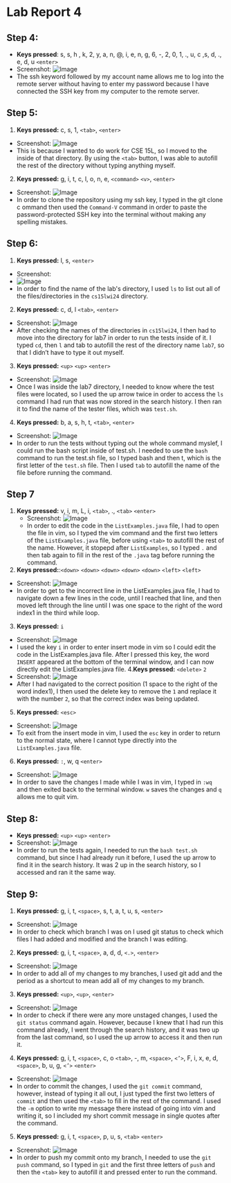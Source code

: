# Lab Report 4

## Step 4:
* **Keys pressed**: s, s, h , k, 2, y, a, n, @, i, e, n, g, 6, -, 2, 0, 1, ., u, c ,s, d, ., e,
  d, u `<enter>`
* Screenshot: ![Image](step-4-ssh.png)
* The ssh keyword followed by my account name allows me to log into the remote server without having to enter my password
  because I have connected the SSH key from my computer to the remote server.

## Step 5: 
1. **Keys pressed:** c, s, 1, `<tab>`, `<enter>`
* Screenshot: ![Image](step-5-center-cs15lwi24.png)
* This is because I wanted to do work for CSE 15L, so I moved to the inside of that directory.
  By using the `<tab>` button, I was able to autofill the rest of the directory without typing
  anything myself. 

2. **Keys pressed:** g, i, t, c, l, o, n, e, `<command>` `<v>`, `<enter>`
* Screenshot: ![Image](step-5-git-clone.png)
* In order to clone the repository using my ssh key, I typed in the git clone c
  ommand then used the `Command-V` command in order to paste the password-protected
  SSH key into the terminal without making any spelling mistakes.

## Step 6:
1. **Keys pressed:** l, s, `<enter>`
 * Screenshot:
 * ![Image](step-6-ls-home.png)
 * In order to find the name of the lab's directory, I used `ls` to list out all of the
   files/directories in the `cs15lwi24` directory. 

2. **Keys pressed:** c, d, l `<tab>`, `<enter>`
* Screenshot: ![Image](step-6-cd-lab7.png)
* After checking the names of the directories in `cs15lwi24`, I then had to move into the directory for lab7 in order to run the tests inside
  of it. I typed `cd`, then `l` and tab to autofill the rest of the directory name `lab7`,
  so that I didn’t have to type it out myself.  

3. **Keys pressed:** `<up>` `<up>` `<enter>`
* Screenshot: ![Image](step-6-ls-lab7.png)
* Once I was inside the lab7 directory, I needed to know where the test files were
  located, so I used the up arrow twice in order to access the `ls` command I had
  run that was now stored in the search history. I then ran it to find the name of
  the tester files, which was `test.sh`.

4. **Keys pressed:** b, a, s, h, t, `<tab>`, `<enter>`
* Screenshot: ![Image](step-6-run-tasks.png)
* In order to run the tests without typing out the whole command myslef, I could run the
  bash script inside of test.sh.
  I needed to use the `bash` command to run the test.sh file, so I typed bash and
  then t, which is the first letter of the `test.sh` file. Then I used `tab` to
  autofill the name of the file before running the command. 

## Step 7
1. **Keys pressed:** v, i, m, L, i, `<tab>`, ., `<tab>` `<enter>`
   * Screenshot: ![Image](step-7-vim-command.png)
   * In order to edit the code in the `ListExamples.java` file, I had to open the file in vim, so
     I typed the vim command and the first two letters of the `ListExamples.java` file, before
     using `<tab>` to autofill the rest of the name. However, it stopepd after `ListExamples`,
     so I typed `.` and then tab again to fill in the rest of the `.java` tag before running 
     the command. 
2. **Keys pressed:**:`<down>` `<down>` `<down>` `<down>` `<down>` `<left>` `<left>`
* Screenshot:  ![Image](step-7-open-vim.png)
* In order to get to the incorrect line in the ListExamples.java file, I had to navigate down a
few lines in the code, until I reached that line, and then moved left through the line until I
was one space to the right of the word index1 in the third while loop.
3. **Keys pressed:** `i`
* Screenshot: ![Image](step-7-navigate.png)
* I used the key `i` in order to enter insert mode in vim so I could edit the code in the
  ListExamples.java file. After I pressed this key, the word `INSERT` appeared at the bottom of
  the terminal window, and I can now directly edit the ListExamples.java file. 
4.**Keys pressed:** `<delete>` `2`
* Screenshot: ![Image](step-7-fixed-bug.png)
* After I had navigated to the correct position (1 space to the right of the word index1), I
  then used the delete key to remove the `1` and replace it with the number `2`, so that the
  correct index was being updated. 
5. **Keys pressed:** `<esc>`
* Screenshot: ![Image](step-7-after-esc.png)
* To exit from the insert mode in vim, I used the `esc` key in order to return to the normal
  state, where I cannot type directly into the `ListExamples.java` file.
6. **Keys pressed:** `:`, w, q `<enter>`
* Screenshot: ![Image](step-7-fixed.png)
* In order to save the changes I made while I was in vim, I typed in `:wq` and then exited back
  to the terminal window. `w` saves the changes and `q` allows me to quit vim.

## Step 8:
* **Keys pressed:** `<up>` `<up>` `<enter>`
* Screenshot: ![Image](step-8-bash-fixed.png)
* In order to run the tests again, I needed to run the `bash test.sh` command, but since I had
  already run it before, I used the up arrow to find it in the search history. It was 2 up in
  the search history, so I accessed and ran it the same way.

## Step 9:

1. **Keys pressed:** g, i, t, `<space>`, s, t, a, t, u, s, `<enter>` 
* Screenshot: ![Image](step-9-git-status.png)
* In order to check which branch I was on I used git status to check which files I had added and modified and the branch I was editing.  
2. **Keys pressed:** g, i, t, `<space>`, a, d, d, `<.>`, `<enter>` 
* Screenshot: ![Image](step-9-git-add.png)
* In order to add all of my changes to my branches, I used git add and the period as a shortcut to mean add all of my changes to my branch.
3. **Keys pressed:** `<up>`, `<up>`, `<enter>`
* Screenshot: ![Image](step-9-git-status-after.png)
* In order to check if there were any more unstaged changes, I used the 	`git status` command again. However, because I knew that I had run this command already, I went through the search history, and it was two up from the last command, so I used the up arrow to access it and then run it. 
4. **Keys pressed:** g, i, t, `<space>`, c, o `<tab>`, -, m, `<space>`, `<’>`, F, i, x, e, d, `<space>`, b, u, g, `<’>`
`<enter>`
* Screenshot: ![Image](step-9-git-commit.png)
* In order to commit the changes, I used the `git commit` command, however, instead of typing
  it all out, I just typed the first two letters of `commit` and then used the `<tab>` to fill
  in the rest of the command. I used the `-m` option to write my message there instead of
  going into vim and writing it, so I included my short commit message in single quotes after
  the command. 
5. **Keys pressed:** g, i, t, `<space>`, p, u, s, `<tab>` `<enter>`
* Screenshot: ![Image](step-9-git-push.png)
* In order to push my commit onto my branch, I needed to use the `git push` command, so I
  typed in `git` and the first three letters of `push` and then the `<tab>` key to autofill it
  and pressed enter to run the command. 


